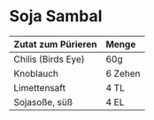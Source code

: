 # Soja Sambal

| Zutat zum Pürieren | Menge |
| :--- | :--- |
| Chilis \(Birds Eye\) | 60g |
| Knoblauch | 6 Zehen |
| Limettensaft | 4 TL |
| Sojasoße, süß | 4 EL |

